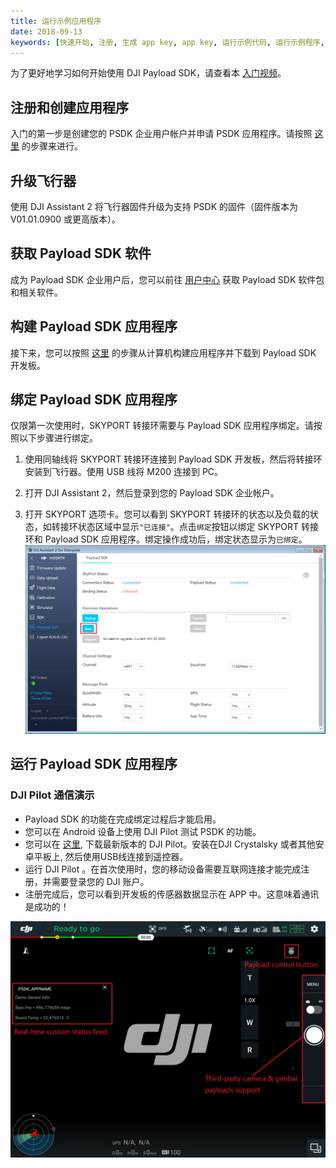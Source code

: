 ```yaml
---
title: 运行示例应用程序
date: 2018-09-13
keywords: [快速开始, 注册, 生成 app key, app key, 运行示例代码, 运行示例程序, 绑定, 示例]
---
```


为了更好地学习如何开始使用 DJI Payload SDK，请查看本  <a href="https://www.skypixel.com/videos/payload-sdk-payload-sdk" target="_blank">入门视频</a>。

## 注册和创建应用程序

入门的第一步是创建您的 PSDK 企业用户帐户并申请 PSDK 应用程序。请按照 [这里](https://developer.dji.com/payload-sdk/apply) 的步骤来进行。


## 升级飞行器
使用 DJI Assistant 2 将飞行器固件升级为支持 PSDK 的固件（固件版本为 V01.01.0900 或更高版本）。

## 获取 Payload SDK 软件
成为 Payload SDK 企业用户后，您可以前往 [用户中心](https://developer.dji.com/user/apps/#all) 获取 Payload SDK 软件包和相关软件。

## 构建 Payload SDK 应用程序

接下来，您可以按照 [这里](../development-workflow/build-application.html) 的步骤从计算机构建应用程序并下载到 Payload SDK 开发板。

## 绑定 Payload SDK 应用程序
仅限第一次使用时，SKYPORT 转接环需要与 Payload SDK 应用程序绑定。请按照以下步骤进行绑定。

1. 使用同轴线将 SKYPORT 转接环连接到 Payload SDK 开发板，然后将转接环安装到飞行器。使用 USB 线将 M200 连接到 PC。

2. 打开 DJI Assistant 2，然后登录到您的 Payload SDK 企业帐户。

3. 打开 SKYPORT 选项卡。您可以看到 SKYPORT 转接环的状态以及负载的状态，如转接环状态区域中显示`"已连接"`。点击`绑定`按钮以绑定 SKYPORT 转接环和 Payload SDK 应用程序。绑定操作成功后，绑定状态显示为`已绑定`。
![](../images/quick-start/assistant_blind.png)

## 运行 Payload SDK 应用程序

### DJI Pilot 通信演示

- Payload SDK 的功能在完成绑定过程后才能启用。 
- 您可以在 Android 设备上使用 DJI Pilot 测试 PSDK 的功能。 
- 您可以在 [这里](http://dl.djicdn.com/djipilot-official.apk), 下载最新版本的 DJI Pilot。安装在DJI Crystalsky 或者其他安卓平板上, 然后使用USB线连接到遥控器。 
- 运行 DJI Pilot 。在首次使用时，您的移动设备需要互联网连接才能完成注册，并需要登录您的 DJI 账户。
- 注册完成后，您可以看到开发板的传感器数据显示在 APP 中。这意味着通讯是成功的！

![](../images/introduction/psdk_introduction/pilot_main.png)
